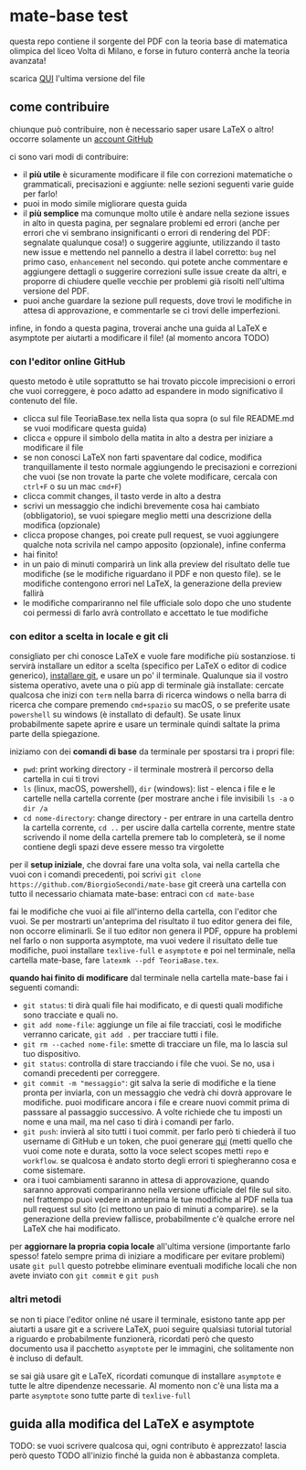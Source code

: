 # mate-base test

questa repo contiene il sorgente del PDF con la teoria base di matematica olimpica del liceo Volta di Milano,
e forse in futuro conterrà anche la teoria avanzata!

scarica [QUI](https://github.com/BiorgioSecondi/mate-base/releases/download/main/TeoriaBase.pdf) l'ultima versione del file

## come contribuire
chiunque può contribuire, non è necessario saper usare LaTeX o altro!
occorre solamente un [account GitHub](https://github.com/signup?ref_cta=Sign+up&ref_loc=header+logged+out&ref_page=%2F&source=header-home)

ci sono vari modi di contribuire:
- il **più utile** è sicuramente modificare il file con correzioni matematiche o grammaticali, precisazioni e aggiunte: nelle sezioni seguenti varie guide per farlo!
- puoi in modo simile migliorare questa guida
- il **più semplice** ma comunque molto utile è andare nella sezione issues in alto in questa pagina, per segnalare problemi ed errori (anche per errori che vi sembrano insignificanti o errori di rendering del PDF: segnalate qualunque cosa!) o suggerire aggiunte, utilizzando il tasto new issue e mettendo nel pannello a destra il label corretto: `bug` nel primo caso, `enhancement` nel secondo. qui potete anche commentare e aggiungere dettagli o suggerire correzioni sulle issue create da altri, e proporre di chiudere quelle vecchie per problemi già risolti nell'ultima versione del PDF.
- puoi anche guardare la sezione pull requests, dove trovi le modifiche in attesa di approvazione, e commentarle se ci trovi delle imperfezioni.

infine, in fondo a questa pagina, troverai anche una guida al LaTeX e asymptote per aiutarti a modificare il file! (al momento ancora TODO)

### con l'editor online GitHub
questo metodo è utile soprattutto se hai trovato piccole imprecisioni o errori che vuoi correggere,
è poco adatto ad espandere in modo significativo il contenuto del file.

- clicca sul file TeoriaBase.tex nella lista qua sopra (o sul file README.md se vuoi modificare questa guida)
- clicca `e` oppure il simbolo della matita in alto a destra per iniziare a modificare il file
- se non conosci LaTeX non farti spaventare dal codice, modifica tranquillamente il testo normale aggiungendo le precisazioni e correzioni che vuoi (se non trovate la parte che volete modificare, cercala con `ctrl+F` o su un mac `cmd+F`)
- clicca commit changes, il tasto verde in alto a destra
- scrivi un messaggio che indichi brevemente cosa hai cambiato (obbligatorio), se vuoi spiegare meglio metti una descrizione della modifica (opzionale)
- clicca propose changes, poi create pull request, se vuoi aggiungere qualche nota scrivila nel campo apposito (opzionale), infine conferma
- hai finito!
- in un paio di minuti comparirà un link alla preview del risultato delle tue modifiche (se le modifiche riguardano il PDF e non questo file). se le modifiche contengono errori nel LaTeX, la generazione della preview fallirà
- le modifiche compariranno nel file ufficiale solo dopo che uno studente coi permessi di farlo avrà controllato e accettato le tue modifiche

### con editor a scelta in locale e git cli
consigliato per chi conosce LaTeX e vuole fare modifiche più sostanziose.
ti servirà installare un editor a scelta (specifico per LaTeX o editor di codice generico), [installare git](https://github.com/git-guides/install-git), e usare un po' il terminale.
Qualunque sia il vostro sistema operativo, avete una o più app di terminale già installate: cercate qualcosa che inizi con `term` nella barra di ricerca windows o nella barra di ricerca che compare premendo `cmd+spazio` su macOS, o se preferite usate `powershell` su windows (è installato di default). Se usate linux probabilmente sapete aprire e usare un terminale quindi saltate la prima parte della spiegazione.

iniziamo con dei **comandi di base** da terminale per spostarsi tra i propri file:
- `pwd`: print working directory - il terminale mostrerà il percorso della cartella in cui ti trovi
- `ls` (linux, macOS, powershell), `dir` (windows): list - elenca i file e le cartelle nella cartella corrente (per mostrare anche i file invisibili `ls -a` o `dir /a`
- `cd nome-directory`: change directory - per entrare in una cartella dentro la cartella corrente, `cd ..` per uscire dalla cartella corrente, mentre state scrivendo il nome della cartella premere tab lo completerà, se il nome contiene degli spazi deve essere messo tra virgolette

per il **setup iniziale**, che dovrai fare una volta sola, vai nella cartella che vuoi con i comandi precedenti, poi scrivi `git clone https://github.com/BiorgioSecondi/mate-base`
git creerà una cartella con tutto il necessario chiamata mate-base: entraci con `cd mate-base`

fai le modifiche che vuoi ai file all'interno della cartella, con l'editor che vuoi. Se per mostrarti un'anteprima del risultato il tuo editor genera dei file, non occorre eliminarli.
Se il tuo editor non genera il PDF, oppure ha problemi nel farlo o non supporta asymptote, ma vuoi vedere il risultato delle tue modifiche, puoi installare `texlive-full` e `asymptote` e poi nel terminale, nella cartella mate-base, fare `latexmk --pdf TeoriaBase.tex`.

**quando hai finito di modificare** dal terminale nella cartella mate-base fai i seguenti comandi:
- `git status`: ti dirà quali file hai modificato, e di questi quali modifiche sono tracciate e quali no.
- `git add nome-file`: aggiunge un file ai file tracciati, così le modifiche verranno caricate, `git add .` per tracciare tutti i file.
- `git rm --cached nome-file`: smette di tracciare un file, ma lo lascia sul tuo dispositivo.
- `git status`: controlla di stare tracciando i file che vuoi. Se no, usa i comandi precedenti per correggere.
- `git commit -m "messaggio"`: git salva la serie di modifiche e la tiene pronta per inviarla, con un messaggio che vedrà chi dovrà approvare le modifiche. puoi modificare ancora i file e creare nuovi commit prima di passsare al passaggio successivo. A volte richiede che tu imposti un nome e una mail, ma nel caso ti dirà i comandi per farlo.
- `git push`: invierà al sito tutti i tuoi commit. per farlo però ti chiederà il tuo username di GitHub e un token, che puoi generare [qui](https://github.com/settings/tokens/new) (metti quello che vuoi come note e durata, sotto la voce select scopes metti `repo` e `workflow`. se qualcosa è andato storto degli errori ti spiegheranno cosa e come sistemare.
- ora i tuoi cambiamenti saranno in attesa di approvazione, quando saranno approvati compariranno nella versione ufficiale del file sul sito. nel frattempo puoi vedere in anteprima le tue modifiche al PDF nella tua pull request sul sito (ci mettono un paio di minuti a comparire). se la generazione della preview fallisce, probabilmente c'è qualche errore nel LaTeX che hai modificato. 

per **aggiornare la propria copia locale** all'ultima versione (importante farlo spesso! fatelo sempre prima di iniziare a modificare per evitare problemi) usate `git pull`
questo potrebbe eliminare eventuali modifiche locali che non avete inviato con `git commit` e `git push`


### altri metodi
se non ti piace l'editor online né usare il terminale, esistono tante app per aiutarti a usare git e a scrivere LaTeX,
puoi seguire qualsiasi tutorial tutorial a riguardo e probabilmente funzionerà,
ricordati però che questo documento usa il pacchetto `asymptote` per le immagini, che solitamente non è incluso di default.

se sai già usare git e LaTeX, ricordati comunque di installare `asymptote` e tutte le altre dipendenze necessarie. Al momento non c'è una lista ma a parte `asymptote` sono tutte parte di `texlive-full`

## guida alla modifica del LaTeX e asymptote
TODO: se vuoi scrivere qualcosa qui, ogni contributo è apprezzato! lascia però questo TODO all'inizio finché la guida non è abbastanza completa.
